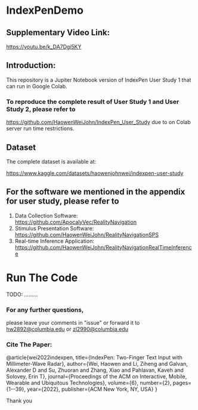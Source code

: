 
# IndexPenDemo

## Supplementary Video Link: 
https://youtu.be/k_DA7Dgi5KY


## Introduction:
This repository is a Jupiter Notebook version of IndexPen User Study 1 that can run in Google Colab.

### To reproduce the complete result of User Study 1 and User Study 2, please refer to

https://github.com/HaowenWeiJohn/IndexPen_User_Study due to on Colab server run time restrictions.

## Dataset
The complete dataset is available at: 

https://www.kaggle.com/datasets/haowenjohnwei/indexpen-user-study

## For the software we mentioned in the appendix for user study, please refer to 
1. Data Collection Software: https://github.com/ApocalyVec/RealityNavigation 
2. Stimulus Presentation Software: https://github.com/HaowenWeiJohn/RealityNavigationSPS 
3. Real-time Inference Application: https://github.com/HaowenWeiJohn/RealityNavigationRealTimeInference


# Run The Code

TODO: .........

### For any further questions,
please leave your comments in "issue" or forward it to hw2892@columbia.edu or zl2990@columbia.edu

### Cite The Paper:

@article{wei2022indexpen,
  title={IndexPen: Two-Finger Text Input with Millimeter-Wave Radar},
  author={Wei, Haowen and Li, Ziheng and Galvan, Alexander D and Su, Zhuoran and Zhang, Xiao and Pahlavan, Kaveh and Solovey, Erin T},
  journal={Proceedings of the ACM on Interactive, Mobile, Wearable and Ubiquitous Technologies},
  volume={6},
  number={2},
  pages={1--39},
  year={2022},
  publisher={ACM New York, NY, USA}
}


Thank you
